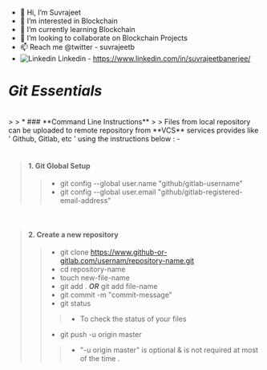 * 👋 Hi, I’m Suvrajeet
* 👀 I’m interested in Blockchain
* 🌱 I’m currently learning Blockchain
* 💞️ I’m looking to collaborate on Blockchain Projects
* 📫 Reach me @twitter - suvrajeetb
*  ![Linkedin](https://www.linkedin.com/?trk=guest_homepage-basic_nav-header-logo)  Linkedin - https://www.linkedin.com/in/suvrajeetbanerjee/





# **_Git Essentials_**
<br>
>
> * ### **Command Line Instructions**
> > Files from local repository can be uploaded to remote repository from **VCS** services provides like ' Github, Gitlab, etc ' using the instructions below : -

<br>
<br>

> #### 1. **Git Global Setup**
>> * git config --global user.name "github/gitlab-username"
>> * git config --global user.email "github/gitlab-registered-email-address"

<br>

> #### 2. **Create a new repository**
>> * git clone https://www.github-or-gitlab.com/usernam/repository-name.git
>> * cd repository-name
>> * touch new-file-name
>> * git add . **_OR_** git add file-name
>> * git commit -m "commit-message"
>> * git status
>> > * To check the status of your files
>> * git push -u origin master
>> > * "-u origin master" is optional & is not required at most of the time .
